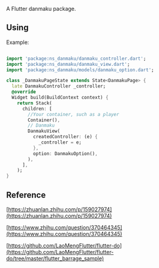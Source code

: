 A Flutter danmaku package.

## Using

Example:

```dart

import 'package:ns_danmaku/danmaku_controller.dart';
import 'package:ns_danmaku/danmaku_view.dart';
import 'package:ns_danmaku/models/danmaku_option.dart';

class _DanmakuPageState extends State<DanmakuPage> {
  late DanmakuController _controller;
  @override
  Widget build(BuildContext context) {
    return Stack(
      children: [
        //Your container, such as a player
        Container(),
        // Danmaku
        DanmakuView(
          createdController: (e) {
            _controller = e;
          },
          option: DanmakuOption(),
        ),
      ],
    );
}

```

## Reference

[https://zhuanlan.zhihu.com/p/159027974](https://zhuanlan.zhihu.com/p/159027974)

[https://www.zhihu.com/question/370464345](https://www.zhihu.com/question/370464345)

[https://github.com/LaoMengFlutter/flutter-do](https://github.com/LaoMengFlutter/flutter-do/tree/master/flutter_barrage_sample)